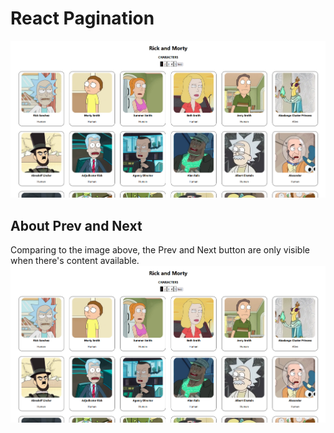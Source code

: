 # React Pagination
![result](https://github.com/JavierOchoa/react-pagination-practice/blob/main/src/files/paginado.png)
## About Prev and Next
Comparing to the image above, the Prev and Next button are only visible when there's content available.
![prevnext-buttons](https://github.com/JavierOchoa/react-pagination-practice/blob/main/src/files/paginado.png)
